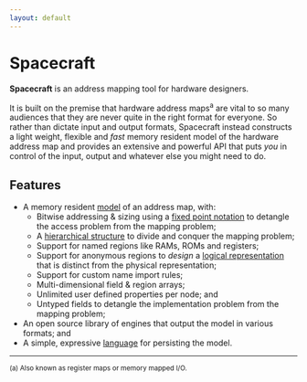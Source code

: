 ```yaml
---
layout: default
---
```


[model]:    /model/
[language]: /fuel/

Spacecraft
==========

**Spacecraft** is an address mapping tool for hardware designers.

It is built on the premise that hardware address maps<sup>a</sup> are vital to 
so many audiences that they are never quite in the right format for everyone. 
So rather than dictate input and output formats, Spacecraft instead constructs 
a light weight, flexible and _fast_ memory resident model of the hardware 
address map and provides an extensive and powerful API that puts *you* in 
control of the input, output and whatever else you might need to do.

Features
--------

* A memory resident [model][] of an address map, with:
   * Bitwise addressing & sizing using a [fixed point notation](/fuel/#bits) to 
     detangle the access problem from the mapping problem;
   * A [hierarchical structure](/model/#regions) to divide and conquer the 
     mapping problem;
   * Support for named regions like RAMs, ROMs and registers;
   * Support for anonymous regions to _design_ a 
     [logical representation](/model/#hiding-implementation-details-with-anonymous-regions) 
     that is distinct from the physical representation;
   * Support for custom name import rules;
   * Multi-dimensional field & region arrays;
   * Unlimited user defined properties per node; and
   * Untyped fields to detangle the implementation problem from the mapping 
     problem;
* An open source library of engines that output the model in various formats; and
* A simple, expressive [language](/fuel/) for persisting the model.


<hr class="sc_footnote">
<small>
   (a) Also known as register maps or memory mapped I/O.
</small>